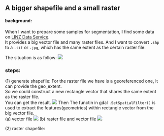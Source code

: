 ## A bigger shapefile and a small raster

#### background:
When I want to prepare some samples for segmentation, I find some data on [LINZ Data Service](https://data.linz.govt.nz/).<br>
It provides a big vector file and many raster files. And I want to convert ```.shp``` to a ```.tif``` or ```.jpg```, which has the same extent as the certain raster file.

The situation is as follow:
![](https://github.com/huijianpzh/RS-GIS-related/blob/master/shp2raster/pic1.png) 


### steps:
(1) generate shapefile:
For the raster file we have is a georeferenced one, It can provide the geo_extent. <br>
So we could construct a new rectangle vector that shares the same extent as the raster file. <br>
You can get the result.
![](https://github.com/huijianpzh/RS-GIS-related/blob/master/shp2raster/pic5.png) 
Then 
The functin in gdal ```.SetSpatialFilter()``` is used to extract the features(geometries) within rectangle vector from the big vector file. <br>
(a) vector file 
![](https://github.com/huijianpzh/RS-GIS-related/blob/master/shp2raster/pic3.png) 
(b) raster file and vector file
![](https://github.com/huijianpzh/RS-GIS-related/blob/master/shp2raster/pic2.png) 

(2) raster shapefile:
